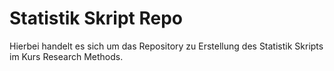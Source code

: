 

# Statistik Skript Repo

Hierbei handelt es sich um das Repository zu Erstellung des Statistik Skripts im Kurs Research Methods.